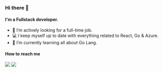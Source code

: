 ### Hi there 👋
#### I'm a Fullstack developer.

- 🔭 I’m actively looking for a full-time job. 
- 💻 I keep myself up to date with everything related to React, Go & Azure.
- 🌱 I’m currently learning all about Go Lang.

#### How to reach me

<a target="_blank" href="https://www.eprado.dev"><img src="https://img.shields.io/badge/Portfolio-%23000000.svg?&style=for-the-badge&logo=next.js&logoColor=white" /></a>
<a target="_blank" href="https://www.linkedin.com/in/emilio-prado-10b019218/"> <img src="https://img.shields.io/badge/linkedin-%230A66C2.svg?&style=for-the-badge&logo=linkedin&logoColor=white" /></a>
